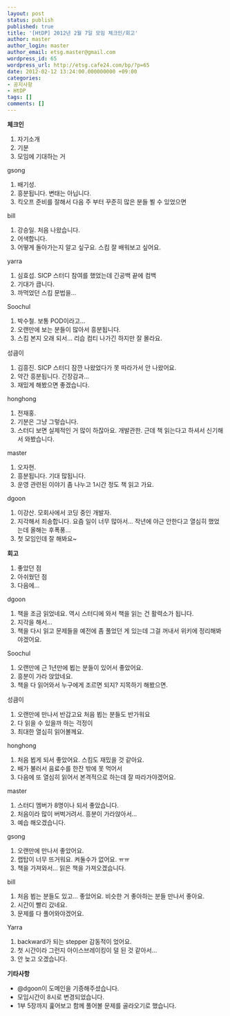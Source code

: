 ```yaml
---
layout: post
status: publish
published: true
title: '[HtDP] 2012년 2월 7일 모임 체크인/회고'
author: master
author_login: master
author_email: etsg.master@gmail.com
wordpress_id: 65
wordpress_url: http://etsg.cafe24.com/bp/?p=65
date: 2012-02-12 13:24:00.000000000 +09:00
categories:
- 공지사항
- HtDP
tags: []
comments: []
---
```

<strong>체크인</strong>
1. 자기소개
2. 기분
3. 모임에 기대하는 거

gsong
1. 배기성.
2. 흥분됩니다. 변태는 아닙니다.
3. 킥오프 준비를 잘해서 다음 주 부터 꾸준히 많은 분들 뵐 수 있었으면

bill
1. 강승일. 처음 나왔습니다.
2. 어색합니다.
3. 어떻게 돌아가는지 알고 싶구요. 스킴 잘 배워보고 싶어요.

yarra
1. 심효섭. SICP 스터디 참여를 했었는데 긴공백 끝에 컴백
2. 기대가 큽니다.
3. 까먹었던 스킴 문법을…

Soochul
1. 박수철. 보통 POD이라고…
2. 오랜만에 보는 분들이 많아서 흥분됩니다.
3. 스킴 본지 오래 되서… 리습 컴티 나가긴 하지만 잘 몰라요.

성큼이
1. 김흥진. SICP 스터디 잠깐 나왔었다가 못 따라가서 안 나왔어요.
2. 약간 흥분됩니다. 긴장감과…
3. 재밌게 해봤으면 좋겠습니다.

honghong
1. 전재홍.
2. 기분은 그냥 그렇습니다.
3. 스터디 보면 실제적인 거 많이 하잖아요. 개발관한. 근데 책 읽는다고 하셔서 신기해서 와봤습니다.

master
1. 오자현.
2. 흥분됩니다. 기대 많됩니다.
3. 운영 관련된 이야기 좀 나누고 1시간 정도 책 읽고 가요.

dgoon
1. 이강산. 모회사에서 코딩 중인 개발자.
2. 지각해서 죄송합니다. 요즘 일이 너무 많아서… 작년에 야근 안한다고 열심히 했었는데 올해는 후폭풍…
3. 첫 모임인데 잘 해봐요~

<strong>회고</strong>
1. 좋았던 점
2. 아쉬웠던 점
3. 다음에…

dgoon
1. 책을 조금 읽었네요. 역시 스터디에 와서 책을 읽는 건 활력소가 됩니다.
2. 지각을 해서…
3. 책을 다시 읽고 문제들을 예전에 좀 풀었던 게 있는데 그걸 꺼내서 위키에 정리해봐야겠어요.

Soochul
1. 오랜만에 근 1년만에 뵙는 분들이 있어서 좋았어요.
2. 흥분이 가라 앉았네요.
3. 책을 다 읽어와서 누구에게 조르면 되지? 지목하기 해봤으면.

성큼이
1. 오랜만에 만나서 반갑고요 처음 뵙는 분들도 반가워요
2. 다 읽을 수 있을까 하는 걱정이
3. 최대한 열심히 읽어볼께요.

honghong
1. 처음 뵙게 되서 좋았어요. 스킴도 재밌을 것 같아요.
2. 배가 불러서 음료수를 한잔 밖에 못 먹어서
3. 다음에 또 열심히 읽어서 본격적으로 하는데 잘 따라가야겠어요.

master
1. 스터디 멤버가 8명이나 되서 좋았습니다.
2. 처음이라 많이 버벅거려서. 흥분이 가라앉아서…
3. 예습 해오겠습니다.

gsong
1. 오랜만에 만나서 좋았어요.
2. 랩탑이 너무 뜨거워요. 켜둘수가 없어요. ㅠㅠ
3. 책을 가져와서… 읽은 책을 가져오겠습니다.

bill
1. 처음 뵙는 분들도 있고… 좋았어요. 비슷한 거 좋아하는 분들 만나서 좋아요.
2. 시간이 빨리 갔네요.
3. 문제를 다 풀어와야겠어요.

Yarra
1. backward가 되는 stepper 감동적이 었어요.
2. 첫 시간이라 그런지 아이스브레이킹이 덜 된 것 같아서…
3. 안 늦고 오겠습니다.

<strong>기타사항</strong>
<ul>
	<li>@dgoon이 도메인을 기증해주셨습니다.</li>
	<li>모임시간이 8시로 변경되었습니다.</li>
	<li>1부 5장까지 훑어보고 함께 풀어볼 문제를 골라오기로 했습니다.</li>
</ul>
